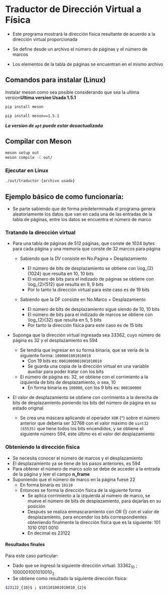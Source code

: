 # Traductor de Dirección Virtual a Física
- Este programa mostrará la dirección física resultante de acuerdo a la dirección virtual proporcionada

- Se define desde un archivo el número de páginas y el número de marcos
- Los elementos de la tabla de páginas se encuentran en el mismo archivo


## Comandos para instalar (Linux)
Instalar meson como sea posible considerando que sea la ultima version**Ultima version Usada 1.5.1**
```bash
pip install meson
```
```bash
pip install meson==1.5.1
```

***La version de `apt` puede estar desactualizada***

## Compilar con Meson
```bash
meson setup out
meson compile -C out/
```

### Ejecutar en Linux
```bash
./out/traductor {archivo usado}
```

## Ejemplo básico de como funcionaría:
- Se parte sabiendo que de forma predeterminada el programa genera aleatoriamente los datos que van en cada una de las entradas de la tabla de páginas, entre los datos se encuentra el número de marco
### Tratando la dirección virtual
- Para una tabla de páginas de 512 páginas, que conste de 1024 bytes para cada página y una memoria que conste de 32 marcos para página

    - Sabiendo que la DV consiste en No.Pagina + Desplazamiento
    	- El número de bits de desplazamiento se obtiene con \log_{2}{1024} que resulta en 10, 10 bits
	    - El número de bits para el indizado de páginas se obtiene con \log_{2}{512} que resulta en 9, 9 bits
    	- Por lo tanto la dirección virtual para este caso es de 19 bits

    - Sabiendo que la DF consiste en No.Marco + Desplazamiento
    	- El número de bits de desplazamiento sigue siendo de 10, 10 bits
	    - El número de bits para el indizado de marcos se obtiene con \log_{2}{32} que resulta en 5, 5 bits
    	- Por tanto la dirección física para este caso es de 15 bits

- Suponga que la dirección virtual ingresada sea 33362, cuyo número de página es 32 y el desplazamiento es 594
    - Se tendría que ingresar en su forma binaria, que se vería de la siguiente forma: `1000001001010010`
		- Con 19 bits es: `0001000001001010010`
	    - Se guarda una copia de la dirección virtual en una variable auxiliar para poder tratar con los bits
    - El número de página es: 32, se obtiene con el corrimiento a la izquierda de bits de desplazamiento, o sea, 10
        - En forma binaria es `100000`, con los 9 bits es: `000100000`
- El valor de desplazamiento se obtiene con corrimiento a la derecha de bits de desplazamiento poniendo los bits del número de página en su estado original
  -	 Se crea una máscara aplicando el operador `XOR` (^) sobre el número anterior que debería ser 32768 con el valor máximo de `uint32 (65535)`
            que tiene todos los bits encendidos, y se obtiene el siguiente número 594, este último es el valor del desplazamiento

### Obteniendo la dirección física
- Se necesita conocer el número de marcos y el desplazamiento
- El desplazamiento ya se tiene de los pasos anteriores, es 594
- Para obtener el número de marco solo se debe de acceder a la entrada de la página y leer el campo **n_frame**
- Suponiendo que el número de marco en la página fuese 22
    * En forma binaria es `10110`
    * Entonces se forma la dirección física de la siguiente forma
        + Se aplica corrimiento a la izquierda al número de marco, se mueve el número de bits de desplazamiento, para dejarlas en su posición
        + Después se realiza enmascaramiento con OR (|) con el valor de desplazamiento, para encender los bits correspondientes obteniendo finalmente la dirección física que es la siguiente: 101 1010 0101 0010
        + En decimal es 23122
 #### Resultados finales
Para este caso particular:
- Dado que se ingresó la siguiente dirección virtual:  $33362_{10}$ ; $1000001001010010_{2}$
- Se obtiene como resultado la siguiente dirección física:
``` bash
$23122_{10}$ ; $101101001010010_{2}$
```
